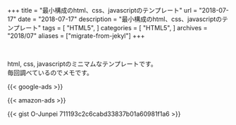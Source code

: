 +++
title = "最小構成のhtml、css、javascriptのテンプレート"
url = "2018-07-17"
date = "2018-07-17"
description = "最小構成のhtml、css、javascriptのテンプレート"
tags = [
    "HTML5",
]
categories = [
    "HTML5",
]
archives = "2018/07"
aliases = ["migrate-from-jekyl"]
+++

<br>

html, css, javascriptのミニマムなテンプレートです。  
毎回調べているのでメモです。  

<!-- Google Ads -->
{{< google-ads >}}

<!-- Amazon Ads -->
{{< amazon-ads >}}

{{< gist O-Junpei 711193c2c6cabd33837b01a60981f1a6 >}}
